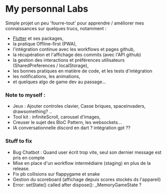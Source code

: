 # My personnal Labs
Simple projet un peu 'fourre-tout' pour apprendre / améliorer mes connaissances sur quelques trucs, notamment :
- [Flutter](https://docs.flutter.dev/) et ses packages,
- la pratique Offline-first (PWA),
- l'intégration continue avec les workflows et pages github, 
- la récupération et l'affichage des commits (avec l'API github)
- la gestion des interactions et préférences utilisateurs (SharedPreferences / localStorage),
- les bonnes pratiques en matière de code, et les tests d'intégration
- les notifications, les animations,
- et quelques algo de game dev au passage...

### Note to myself :
- Jeux : Ajouter controles clavier, Casse briques, spaceinvaders, drawsomething? .. 
- Tool kit : infiniteScroll, carousel d'images, 
- Creuser le sujet des BloC Pattern, les websockets...
- IA conversationnelle discord en dart ? intégration gpt ??

### Stuff to fix
- Bug Chatbot : Quand user écrit trop vite, seul son dernier message est pris en compte
- Mise en place d'un workflow intermédiaire (staging) en plus de la release.
- Fix pb collisions sur flappygame et snake
- Gestion du scoreboard (affichage depuis scores stockés ds l'appareil)
- Error: setState() called after dispose(): _MemoryGameState ?